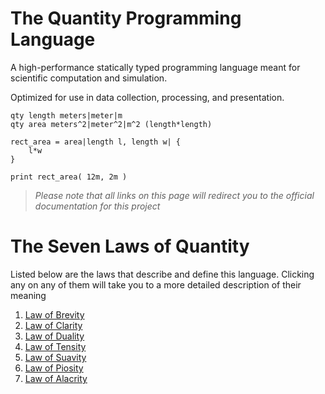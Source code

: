 # The Quantity Programming Language
A high-performance statically typed programming language meant for
scientific computation and simulation.

Optimized for use in data collection, processing, and presentation.

```qty
qty length meters|meter|m
qty area meters^2|meter^2|m^2 (length*length)

rect_area = area|length l, length w| {
    l*w
}

print rect_area( 12m, 2m )
```

> *Please note that all links on this page will redirect you to the official documentation for this project*

# The Seven Laws of Quantity
Listed below are the laws that describe and define this language. Clicking any on any of them will take
you to a more detailed description of their meaning
1. [Law of Brevity](https://joeyame.github.io/quantity/quantity/docs/laws/index.html#1-law-of-brevity)
2. [Law of Clarity](https://joeyame.github.io/quantity/quantity/docs/laws/index.html#2-law-of-clarity)
3. [Law of Duality](https://joeyame.github.io/quantity/quantity/docs/laws/index.html#3-law-of-duality)
4. [Law of Tensity](https://joeyame.github.io/quantity/quantity/docs/laws/index.html#2-law-of-total-definition)
5. [Law of Suavity]()
6. [Law of Piosity]()
7. [Law of Alacrity]()
